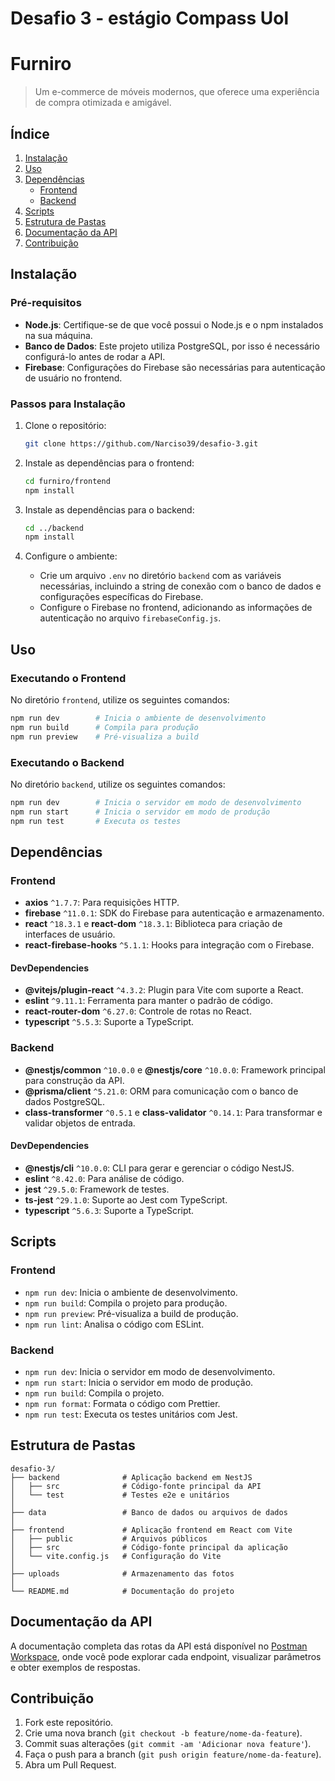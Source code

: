 
# Desafio 3 - estágio Compass Uol
# Furniro

> Um e-commerce de móveis modernos, que oferece uma experiência de compra otimizada e amigável.

## Índice

1. [Instalação](#instalação)
2. [Uso](#uso)
3. [Dependências](#dependências)
   - [Frontend](#frontend)
   - [Backend](#backend)
4. [Scripts](#scripts)
5. [Estrutura de Pastas](#estrutura-de-pastas)
6. [Documentação da API](#documentação-da-api)
7. [Contribuição](#contribuição)


## Instalação

### Pré-requisitos

- **Node.js**: Certifique-se de que você possui o Node.js e o npm instalados na sua máquina.
- **Banco de Dados**: Este projeto utiliza PostgreSQL, por isso é necessário configurá-lo antes de rodar a API.
- **Firebase**: Configurações do Firebase são necessárias para autenticação de usuário no frontend.

### Passos para Instalação

1. Clone o repositório:
   ```bash
   git clone https://github.com/Narciso39/desafio-3.git
   ```

2. Instale as dependências para o frontend:
   ```bash
   cd furniro/frontend
   npm install
   ```

3. Instale as dependências para o backend:
   ```bash
   cd ../backend
   npm install
   ```

4. Configure o ambiente:
   - Crie um arquivo `.env` no diretório `backend` com as variáveis necessárias, incluindo a string de conexão com o banco de dados e configurações específicas do Firebase.
   - Configure o Firebase no frontend, adicionando as informações de autenticação no arquivo `firebaseConfig.js`.

## Uso

### Executando o Frontend

No diretório `frontend`, utilize os seguintes comandos:

```bash
npm run dev        # Inicia o ambiente de desenvolvimento
npm run build      # Compila para produção
npm run preview    # Pré-visualiza a build
```

### Executando o Backend

No diretório `backend`, utilize os seguintes comandos:

```bash
npm run dev        # Inicia o servidor em modo de desenvolvimento
npm run start      # Inicia o servidor em modo de produção
npm run test       # Executa os testes
```

## Dependências

### Frontend

- **axios** `^1.7.7`: Para requisições HTTP.
- **firebase** `^11.0.1`: SDK do Firebase para autenticação e armazenamento.
- **react** `^18.3.1` e **react-dom** `^18.3.1`: Biblioteca para criação de interfaces de usuário.
- **react-firebase-hooks** `^5.1.1`: Hooks para integração com o Firebase.

#### DevDependencies

- **@vitejs/plugin-react** `^4.3.2`: Plugin para Vite com suporte a React.
- **eslint** `^9.11.1`: Ferramenta para manter o padrão de código.
- **react-router-dom** `^6.27.0`: Controle de rotas no React.
- **typescript** `^5.5.3`: Suporte a TypeScript.

### Backend

- **@nestjs/common** `^10.0.0` e **@nestjs/core** `^10.0.0`: Framework principal para construção da API.
- **@prisma/client** `^5.21.0`: ORM para comunicação com o banco de dados PostgreSQL.
- **class-transformer** `^0.5.1` e **class-validator** `^0.14.1`: Para transformar e validar objetos de entrada.

#### DevDependencies

- **@nestjs/cli** `^10.0.0`: CLI para gerar e gerenciar o código NestJS.
- **eslint** `^8.42.0`: Para análise de código.
- **jest** `^29.5.0`: Framework de testes.
- **ts-jest** `^29.1.0`: Suporte ao Jest com TypeScript.
- **typescript** `^5.6.3`: Suporte a TypeScript.

## Scripts

### Frontend

- `npm run dev`: Inicia o ambiente de desenvolvimento.
- `npm run build`: Compila o projeto para produção.
- `npm run preview`: Pré-visualiza a build de produção.
- `npm run lint`: Analisa o código com ESLint.

### Backend

- `npm run dev`: Inicia o servidor em modo de desenvolvimento.
- `npm run start`: Inicia o servidor em modo de produção.
- `npm run build`: Compila o projeto.
- `npm run format`: Formata o código com Prettier.
- `npm run test`: Executa os testes unitários com Jest.

## Estrutura de Pastas

```plaintext
desafio-3/
├── backend              # Aplicação backend em NestJS
│   ├── src              # Código-fonte principal da API
│   └── test             # Testes e2e e unitários
│
├── data                 # Banco de dados ou arquivos de dados
│
├── frontend             # Aplicação frontend em React com Vite
│   ├── public           # Arquivos públicos
│   ├── src              # Código-fonte principal da aplicação
│   └── vite.config.js   # Configuração do Vite
│
├── uploads              # Armazenamento das fotos 
│
└── README.md            # Documentação do projeto

```

## Documentação da API

A documentação completa das rotas da API está disponível no [Postman Workspace](https://galactic-trinity-719082.postman.co/workspace/My-Workspace~496dd43d-90c9-46c6-8502-cefaeb45e0ab/collection/29747915-427ece4b-5ec0-48b2-8f7f-8cf5fb5ab85d?action=share&creator=29747915), onde você pode explorar cada endpoint, visualizar parâmetros e obter exemplos de respostas.

## Contribuição

1. Fork este repositório.
2. Crie uma nova branch (`git checkout -b feature/nome-da-feature`).
3. Commit suas alterações (`git commit -am 'Adicionar nova feature'`).
4. Faça o push para a branch (`git push origin feature/nome-da-feature`).
5. Abra um Pull Request.



